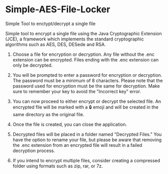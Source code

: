# Simple-AES-File-Locker
Simple Tool to enctypt/decrypt a single file

Simple tool to encrypt a single file using the Java Cryptographic Extension (JCE), a framework which implements the standard cryptographic algorithms such as AES, DES, DESede and RSA.



1. Choose a file for encryption or decryption. Any file without the .enc extension can be encrypted. Files ending with the .enc extension can only be decrypted.

2. You will be prompted to enter a password for encryption or decryption. The password must be a minimum of 8 characters. Please note that the password used for encryption must be the same for decryption. Make sure to remember your key to avoid the "Incorrect key" error.

3. You can now proceed to either encrypt or decrypt the selected file. An encrypted file will be marked with a 🔒 emoji and will be created in the same directory as the original file.

4. Once the file is created, you can close the application.

5. Decrypted files will be placed in a folder named "Decrypted Files." You have the option to rename your file, but please be aware that removing the .enc extension from an encrypted file will result in a failed decryption process.

6. If you intend to encrypt multiple files, consider creating a compressed folder using formats such as zip, rar, or 7z.




